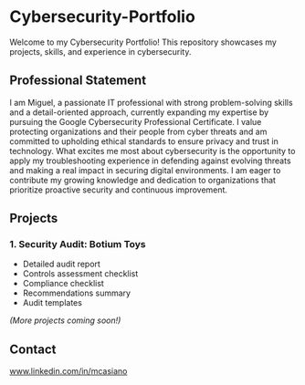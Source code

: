 # Cybersecurity-Portfolio

Welcome to my Cybersecurity Portfolio! This repository showcases my projects, skills, and experience in cybersecurity.

## Professional Statement

I am Miguel, a passionate IT professional with strong problem-solving skills and a detail-oriented approach, currently expanding my expertise by pursuing the Google Cybersecurity Professional Certificate. I value protecting organizations and their people from cyber threats and am committed to upholding ethical standards to ensure privacy and trust in technology. What excites me most about cybersecurity is the opportunity to apply my troubleshooting experience in defending against evolving threats and making a real impact in securing digital environments. I am eager to contribute my growing knowledge and dedication to organizations that prioritize proactive security and continuous improvement.

## Projects

### 1. Security Audit: Botium Toys

- Detailed audit report
- Controls assessment checklist
- Compliance checklist
- Recommendations summary
- Audit templates

*(More projects coming soon!)*

## Contact

www.linkedin.com/in/mcasiano

